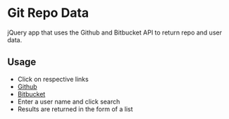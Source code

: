 # Git Repo Data

jQuery app that uses the Github and Bitbucket API to return repo and user data.

## Usage

- Click on respective links
- [Github](https://austincunningham.github.io/Git_Repos_Rest_API/lab-4.1-Github-API/index.html)
- [Bitbucket](https://austincunningham.github.io/Git_Repos_Rest_API/lab-4.1-Bitbucket-API/index.html)
- Enter a user name and click search
- Results are returned in the form of a list
